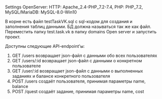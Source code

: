 Settings OpenServer:
  HTTP: Apache_2.4-PHP_7.2-7.4,
  PHP: PHP_7.2,
  MySQL/MariaDB: MySQL-8.0-Win10

В корне есть файл testTaskVK.sql с sql-кодом для создания и заполнения таблиц данными. БД должна называться так же как файл. Переместить папку test.task.vk в папку domains Open server и запустить проект.

Доступны следующие API-endpoint'ы:
  1. GET /users возвращает json-файл с данными обо всех пользователях 
  2. GET /users/:id возвращает json-файл с данными о конкретном пользователе
  3. GET /user/:id возвращает json-файл с данными о выполненных заданиях и балансе конкретного пользователя
  4. POST /users создаёт пользователя, принимая параметры name, balance
  5. POST /quest создаёт задание, принимая параметры name, cost
  
  
